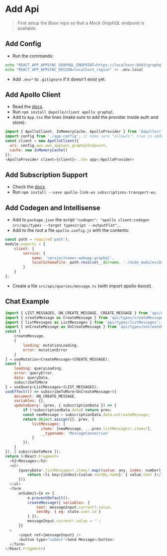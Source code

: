 # Add Api

> First setup the *Base* repo so that a *Mock GraphQL* endpoint is available.

## Add Config

- Run the commands:
```bash
echo "REACT_APP_APPSYNC_GRAPHQL_ENDPOINT=https://localhost:8443/graphql" >> .env.local
echo "REACT_APP_APPSYNC_REGION=localhost_region" >> .env.local
```
- Add `.env*` to `.gitignore` if it doesn't exist yet.

## Add Apollo Client

- Read the [docs](https://www.apollographql.com/docs/react/get-started/).
- Run `npm install @apollo/client apollo graphql`.
- Add to `App.tsx` the lines (make sure to add the provider inside auth and store):
```javascript
import { ApolloClient, InMemoryCache, ApolloProvider } from '@apollo/client';
import config from './app-config'; // make sure "allowJs": true is added to tsconfig.json
const client = new ApolloClient({
  uri: config.aws.aws_appsync_graphqlEndpoint,
  cache: new InMemoryCache()
});
<ApolloProvider client={client}>..the app</ApolloProvider>
```

## Add Subscription Support

- Check the [docs](https://www.apollographql.com/docs/react/data/subscriptions/).
- Run `npm install --save apollo-link-ws subscriptions-transport-ws`.

## Add Codegen and Intellisense

- Add to `package.json` the script `"codegen": "apollo client:codegen src/api/types --target typescript --outputFlat",`.
- Add to the root a file `apollo.config.js` with the contents:
```javascript
const path = require('path');
module.exports = {
    client: {
        service: {
            name: '<projectname>-webapp-graphql',
            localSchemaFile: path.resolve(__dirname, './node_modules/@aardonyx/base/graphql/__generated__/schema.graphql')
        }
    }
};
```
- Create a file `src/api/queries/message.ts` (with import apollo-boost).

## Chat Example
```javascript
import { LIST_MESSAGES, ON_CREATE_MESSAGE, CREATE_MESSAGE } from 'api/queries/message';
import { createMessage as CreateMessage } from 'api/types/createMessage';
import { listMessages as ListMessages } from 'api/types/listMessages';
import { onCreateMessage as OnCreateMessage } from 'api/types/onCreateMessage';
const [
    createMessage,
    {
        loading: mutationLoading,
        error: mutationError
    }
] = useMutation<CreateMessage>(CREATE_MESSAGE);
const {
    loading: queryLoading,
    error: queryError,
    data: queryData,
    subscribeToMore
} = useQuery<ListMessages>(LIST_MESSAGES);
useEffect(() => subscribeToMore<OnCreateMessage>({
    document: ON_CREATE_MESSAGE,
    variables: {},
    updateQuery: (prev, { subscriptionData }) => {
        if (!subscriptionData.data) return prev;
        const newMessage = subscriptionData.data.onCreateMessage;
        return Object.assign({}, prev, {
            listMessages: {
                items: [newMessage, ...prev.listMessages!.items!],
                __typename: 'MessageConnection'
            }
        });
    }
}), [ subscribeToMore ]);
return (<React.Fragment>
  <h2>Messages</h2>
  <ul>
      {queryData!.listMessages!.items!.map((value: any, index: number) => {
          return <li key={index}>{value.sentBy.name}: { value.text }</li>
      })}
  </ul>
  <form
      onSubmit={e => {
          e.preventDefault();
          createMessage({ variables: { 
              text: messageInput.current?.value,
              sentBy: { eq: state.user.id }
          } });
          messageInput.current!.value = '';
      }}
  >
      <input ref={messageInput} />
      <button type="submit">Send Message</button>
  </form>
</React.Fragment>)
```
